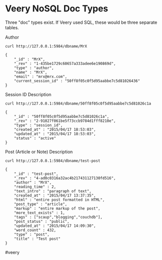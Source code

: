 # Veery NoSQL Doc Types

Three "doc" types exist. If Veery used SQL, these would be three separate tables.

Author

`curl http://127.0.0.1:5984/dbname/MrX`

    {
        "_id" : "MrX",
        "_rev" : "1-435be1729c60657a333adee6e190869d",
        "type" : "author",
        "name" : "MrX",
        "email" : "mrx@mrx.com",
        "current_session_id" : "50ff8f05c0f5d95aabbe7c5d81026436"
    }




Session ID Description

`curl http://127.0.0.1:5984/dbname/50ff8f05c0f5d95aabbe7c5d81026c1a`

    {
        "_id" : "50ff8f05c0f5d95aabbe7c5d81026c1a",
        "_rev" : "2-91027f061be5f73ccb9784d1fff8210e",
        "type" : "session_id",
        "created_at" : "2015/04/17 18:53:03",
        "updated_at" : "2015/04/17 18:53:03",
        "status" : "active"
    }


Post (Article or Note) Description

`curl http://127.0.0.1:5984/dbname/test-post`

    {
        "_id" : "test-post",
        "_rev" : "4-ad0c0316a32ac4b217431127130fd516",
        "author" : "MrX",
        "reading_time" : 2,
        "text_intro" : "paragraph of text",
        "created_at" : "2015/04/17 13:37:35",
        "html" : "entire post formatted in HTML",
        "post_type" : "article",
        "markup" : "entire markup of the post",
        "more_text_exists" : 1,
        "tags" : ["scaup","blogging","couchdb"],
        "post_status" : "public",
        "updated_at" : "2015/04/17 14:09:30",
        "word_count" : 432,
        "type" : "post",
        "title" : "Test post"
    }


 #veery



